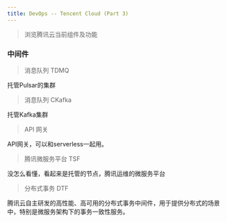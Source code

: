 ```yaml
---
title: DevOps -- Tencent Cloud (Part 3)
---
```


> 浏览腾讯云当前组件及功能

### 中间件

> 消息队列 TDMQ

托管Pulsar的集群

> 消息队列 CKafka

托管Kafka集群

> API 网关

API网关，可以和serverless一起用。

> 腾讯微服务平台 TSF

没怎么看懂，看起来是托管的节点，腾讯运维的微服务平台

> 分布式事务 DTF

腾讯云自主研发的高性能、高可用的分布式事务中间件，用于提供分布式的场景中，特别是微服务架构下的事务一致性服务。
